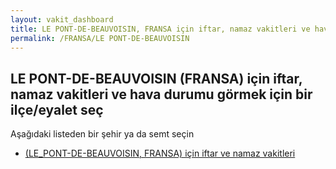 ```yaml
---
layout: vakit_dashboard
title: LE PONT-DE-BEAUVOISIN, FRANSA için iftar, namaz vakitleri ve hava durumu - ilçe/eyalet seç
permalink: /FRANSA/LE PONT-DE-BEAUVOISIN
---
```


## LE PONT-DE-BEAUVOISIN (FRANSA) için iftar, namaz vakitleri ve hava durumu  görmek için bir ilçe/eyalet seç

Aşağıdaki listeden bir şehir ya da semt seçin

* [ (LE_PONT-DE-BEAUVOISIN, FRANSA) için iftar ve namaz vakitleri](/FRANSA/LE_PONT-DE-BEAUVOISIN/)

<script type="text/javascript">
  var GLOBAL_COUNTRY = 'FRANSA';
  var GLOBAL_CITY = 'LE PONT-DE-BEAUVOISIN';
  var GLOBAL_STATE = 'LE PONT-DE-BEAUVOISIN';
</script>
